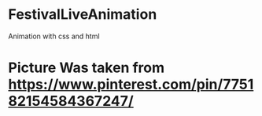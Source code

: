 # FestivalLiveAnimation
Animation with css and html 
# Picture Was taken from https://www.pinterest.com/pin/775182154584367247/
